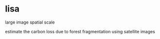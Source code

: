 # lisa
large image spatial scale

estimate the carbon loss due to forest fragmentation using satellite images
